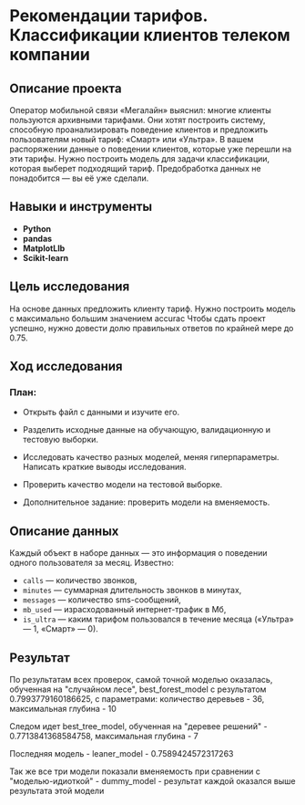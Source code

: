 # Рекомендации тарифов. Классификации клиентов телеком компании

## Описание проекта

Оператор мобильной связи «Мегалайн» выяснил: многие клиенты пользуются архивными тарифами. Они хотят построить систему, способную проанализировать поведение клиентов и предложить пользователям новый тариф: «Смарт» или «Ультра».
В вашем распоряжении данные о поведении клиентов, которые уже перешли на эти тарифы. Нужно построить модель для задачи классификации, которая выберет подходящий тариф. Предобработка данных не понадобится — вы её уже сделали.


## Навыки и инструменты

- **Python**
- **pandas**
- **MatplotLIb**
- **Scikit-learn**

## Цель исследования

На основе данных предложить клиенту тариф.
Нужно построить модель с максимально большим значением accurac Чтобы сдать проект успешно, нужно довести долю правильных ответов по крайней мере до 0.75.

## Ход исследования

### План:
- Открыть файл с данными и изучите его. 

- Разделить исходные данные на обучающую, валидационную и тестовую выборки.

- Исследовать качество разных моделей, меняя гиперпараметры. Написать краткие  выводы исследования.

- Проверить качество модели на тестовой выборке.

- Дополнительное задание: проверить модели на вменяемость.


## Описание данных

Каждый объект в наборе данных — это информация о поведении одного пользователя за месяц. 
Известно:


- `сalls` — количество звонков,
- `minutes` — суммарная длительность звонков в минутах,
- `messages` — количество sms-сообщений,
- `mb_used` — израсходованный интернет-трафик в Мб,
- `is_ultra` — каким тарифом пользовался в течение месяца («Ультра» — 1, «Смарт» — 0).

## Результат

По результатам всех проверок, самой точной моделью оказалась, обученная на "случайном лесе", best_forest_model с результатом 0.7993779160186625, c параметрами: количество деревьев - 36, максимальная глубина - 10

Следом идет best_tree_model, обученная на "деревее решений" - 0.7713841368584758, максимальная глубина - 7

Последняя модель - leaner_model - 0.7589424572317263

Так же все три модели показали вменяемость при сравнении с "моделью-идиоткой" - dummy_model - результат каждой оказался выше результата этой модели
